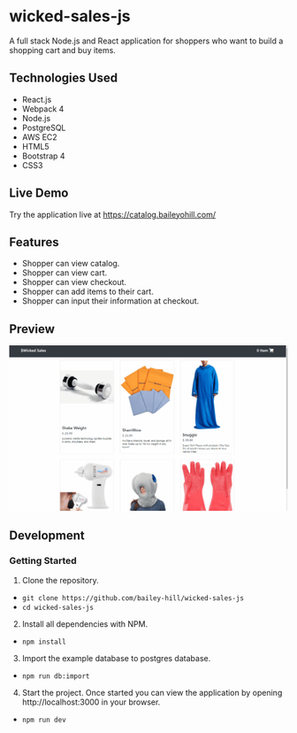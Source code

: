 # wicked-sales-js
A full stack Node.js and React application for shoppers who want to build a shopping cart and buy items.

## Technologies Used
- React.js
- Webpack 4
- Node.js
- PostgreSQL
- AWS EC2
- HTML5
- Bootstrap 4
- CSS3

## Live Demo
Try the application live at https://catalog.baileyohill.com/

## Features
- Shopper can view catalog.
- Shopper can view cart.
- Shopper can view checkout.
- Shopper can add items to their cart.
- Shopper can input their information at checkout.

## Preview
![alt text](./image/wicked-sales.gif)

## Development
### Getting Started
1. Clone the repository.

  - `git clone https://github.com/bailey-hill/wicked-sales-js`
  - `cd wicked-sales-js`

2. Install all dependencies with NPM.
  - `npm install`

3. Import the example database to postgres database.
  - `npm run db:import`

4. Start the project. Once started you can view the application by opening http://localhost:3000 in your browser.
  - `npm run dev`
